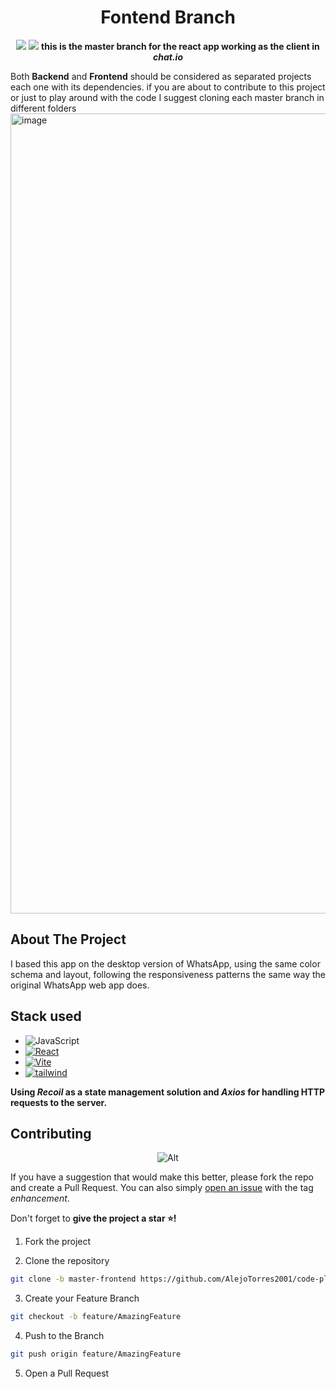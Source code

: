 
<div align="center">
  
# Fontend Branch

  

</div>

<div align="center">

![](https://img.shields.io/badge/Contributions-Welcome-brightgreen.svg)
![](https://img.shields.io/badge/Maintained%3F-Yes-brightgreen.svg)
**this is the master branch for the react app working as the client in *chat.io***
  

</div>

Both **Backend** and **Frontend** should be considered as separated projects each one with its dependencies. if you are about to contribute to this project or just to play around with the code I suggest cloning each master branch in different folders
<img width="1280" alt="image" src="https://user-images.githubusercontent.com/80418452/171974571-353c5776-1c05-46ed-b72e-f4d710224209.png">



## About The Project

I based this app on the desktop version of WhatsApp, using the same color schema and layout, following the responsiveness patterns the same way the original WhatsApp web app does.


## Stack used 
- <img  alt="JavaScript"  src="https://img.shields.io/badge/JavaScript-323330?style=for-the-badge&logo=javascript&logoColor=F7DF1E" />
- [<img  alt="React"  src="https://img.shields.io/badge/React-20232A?style=for-the-badge&logo=react&logoColor=61DAFB" />](https://es.reactjs.org/)
- [<img  alt="Vite"  src="https://img.shields.io/badge/Vite-B73BFE?style=for-the-badge&logo=vite&logoColor=FFD62E" />](https://vitejs.dev)
- [<img  alt="tailwind"  src="https://img.shields.io/badge/Tailwind_CSS-38B2AC?style=for-the-badge&logo=tailwind-css&logoColor=white" />](https://tailwindcss.com/)

**Using *Recoil* as a state management solution and *Axios* for handling HTTP requests to the server.**


## Contributing

<div align="center">

![Alt](https://repobeats.axiom.co/api/embed/735a005b42d21617976536b268b913d42e365f63.svg "Repobeats analytics image")

</div>

If you have a suggestion that would make this better, please fork the repo and create a Pull Request. You can also simply [open an issue](https://github.com/AlejoTorres2001/chat.io/issues) with the tag *enhancement*.

Don't forget to **give the project a star ⭐!** 

1. Fork the project

2. Clone the repository

```bash
git clone -b master-frontend https://github.com/AlejoTorres2001/code-playground.git
```

3. Create your Feature Branch

```bash
git checkout -b feature/AmazingFeature
```

4. Push to the Branch

```bash
git push origin feature/AmazingFeature
```

5. Open a Pull Request



